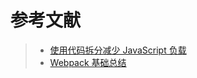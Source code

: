 # 参考文献
> * [使用代码拆分减少 JavaScript 负载](https://developers.google.com/web/fundamentals/performance/optimizing-javascript/code-splitting/#top_of_page)
> * [Webpack 基础总结](https://zhuanlan.zhihu.com/p/57722935?utm_source=qq&utm_medium=social&utm_oi=910792540654022656)
